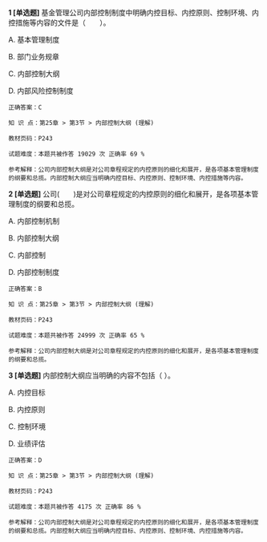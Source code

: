 **1 [单选题]** 基金管理公司内部控制制度中明确内控目标、内控原则、控制环境、内控措施等内容的文件是（&emsp;&emsp;）。

A. 基本管理制度

B. 部门业务规章

C. 内部控制大纲

D. 内部风险控制制度

```
正确答案：C

知 识 点：第25章 > 第3节 > 内部控制大纲 (理解)

教材页码：P243

试题难度：本题共被作答 19029 次 正确率 69 %

参考解释：公司内部控制大纲是对公司章程规定的内控原则的细化和展开，是各项基本管理制度的纲要和总揽。内部控制大纲应当明确内控目标、内控原则、控制环境、内控措施等内容。
```


**2 [单选题]** 公司(&emsp;&emsp;)是对公司章程规定的内控原则的细化和展开，是各项基本管理制度的纲要和总揽。

A. 内部控制机制

B. 内部控制大纲

C. 内部控制

D. 内部控制制度

```
正确答案：B

知 识 点：第25章 > 第3节 > 内部控制大纲 (理解)

教材页码：P243

试题难度：本题共被作答 24999 次 正确率 65 %

参考解释：公司内部控制大纲是对公司章程规定的内控原则的细化和展开，是各项基本管理制度的纲要和总揽。
```


**3 [单选题]** 内部控制大纲应当明确的内容不包括（        ）。

A. 内控目标

B. 内控原则

C. 控制环境

D. 业绩评估

```
正确答案：D

知 识 点：第25章 > 第3节 > 内部控制大纲 (理解)

教材页码：P243

试题难度：本题共被作答 4175 次 正确率 86 %

参考解释：公司内部控制大纲是对公司章程规定的内控原则的细化和展开，是各项基本管理制度的纲要和总揽。内部控制大纲应当明确内控目标、内控原则、控制环境、内控措施等内容。
```

